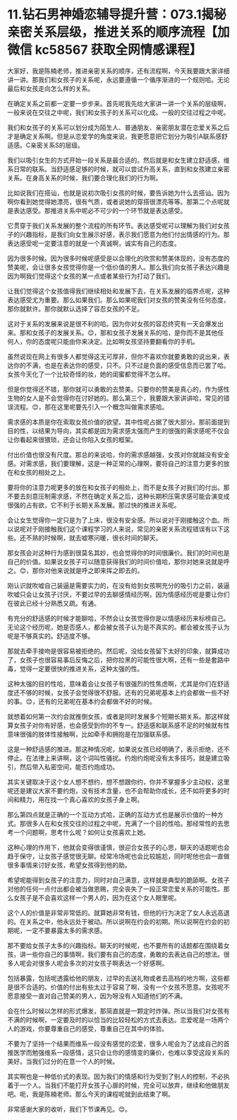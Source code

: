# 11.钻石男神婚恋辅导提升营：073.1揭秘亲密关系层级，推进关系的顺序流程【加微信 kc58567 获取全网情感课程】

大家好，我是陈楠老师，推进亲密关系的顺序，还有流程啊，今天我要跟大家详细讲一讲。那我们和女孩子的关系呢，永远要遵循一个循序渐进的一个规则哈。无论最后和女孩走向怎么样的关系。

在确定关系之前都一定要一步步来。首先呢我先给大家讲一讲一个关系的层级啊，一般来说在交往之中呢，我们和女孩子的关系可以化成。一般的交往过程之中呢。

我们和女孩子的关系可以划分成为陌生人、普通朋友、亲密朋友潜在恋爱关系之后才是确定关系啊。但是从恋爱学的角度来说，我更愿意把它划分为吸引A联系感舒适感。C亲密关系S的层级。

我们以吸引女生的方式开始一段关系是最合适的。然后就是和女生建立舒适感，维系日常的联系。当舒适感足够的时候，就可以尝试升高关系，直到和女孩建立亲密关系。在身高关系的时候，我们要合理化我们的行为啊。

比如说我们在搭讪，也就是说初次吸引女孩的时候，要告诉她为什么去搭讪。因为啊你看到她觉得她漂亮，很有气质，或者说她的穿搭很漂亮等等。那第二个点呢就是表达感受。那推进关系中呢必不可少的一个环节就是表达感受。

它贯穿于我们关系发展的整个流程的所有环节。表达感受呢可以理解为我们对女孩子的兴趣指标，是我们向女生展示好感，表示我们愿意为他们付出情感的行为。那表达感受呢一定要注意的就是一个真诚啊，诚实有自己的态度。

因为很多时候。因为很多时候呢感受是以合理化的欣赏和赞美体现的，没有态度的赞美呢，会让很多女孩觉得你是一个低价值的男人。那么我们向女孩子表达兴趣是因为啊我们觉得这个女孩的某一点或者某些行为打动了我们。

让我们觉得这个女孩值得我们继续相处和发展下去，在关系发展的临界点呢，这种表达感受尤为重要。那么如果我们。那么如果呢我们对女孩的赞美没有任何态度，那你就默许。那你就默认选择了容忍女孩的不足。

这对于关系的发展来说是很不利的哈。因为你对女孩的容忍终究有一天会爆发出来。那和女孩子的发展关系。😊，那和女孩子发展关系的哈，是你而不是其他任何人，你的态度呢只能由你来决定。比如啊女孩坚持要翻看你的手机。

虽然说现在网上有很多人都觉得这无可厚非，但你不喜欢你就要勇敢的说出来，表达你的不满，也是在表达你的感受，只不。只不过是负面的感受信息而已罢了哈。女孩今天化了一个比较奇怪的妆，她的闺蜜都觉得不怎么样。

但是你觉得还不错，那你就可以勇敢的去赞美。只要你的赞美是真心的，作为感性生物的女人是不会觉得你在讨好她的。那么第三个，我要跟大家讲讲哈，常见的错误流程。😊，那在这里呢要先引入一个概念叫做需求感哈。

需求感的本质是你在索取女孩价值的欲望。其中性呢占据了很大部分。那前面提到目的性，以结果为导向，其实都是因为需求感太强而产生的很强的需求感呢不仅会让你看起来很猥琐，还会让你陷入女孩的框架。

付出价值也很没有尺度。那总的来说哈，你的需求感越强，女孩对你就越没有安全感。对需求感，我们要理解，这是一种正常的心理啊，要将自己的注意力更多的放在和女孩的相处之上。

要将你的注意力呢更多的放在和女孩子的相处上，而不是女孩子对我们的付出。那不要去刻意压制需求感，不然在确定关系之后，这种长期积压需求感可能会演变成很强的占有欲，它不利于长期关系发展。那过快的推进关系呢。

会让女生觉得你一定只是为了上床，很没有安全感。所以说对于刚接触这个血。所以说呢对于刚接触我们这个课程学习的人来说，常见的亲密关系流程错误有以下这些。还不熟的时候啊，就去嘘寒问暖，很长时间的聊天。

那女孩会对这种行为感到很莫名其妙，也会觉得你的时间很廉价。我们的时间也是自己的价值。如果说女孩子可以随意获得我们的时间价值哈，那你对她来说就是呼之。😊，那你对他来说就是呼之即来挥之即去的。

刚认识就吹嘘自己装逼是需要实力的，在没有给到女孩啊充分的吸引力之前，装逼吹嘘只会让女孩子讨厌，不要过早的去聊感情经历啊，因为情感经历呢是要让你们在彼此已经十分熟悉又疏。有通。

有充分的舒适感的时候才能聊哈，不然会让女孩觉得你是以情感经历来标榜自己。无论这个经历呢，她是否感人，都会被女孩子认为是不真实的。都会被女孩子认为呢是不够真实的。舒适度不够。

那就去牵手接吻是很容易被拒绝的。然后呢，没给女孩留下太好的印象，就算成功了，女孩子也很容易事后反悔之后，把你拉黑的可能性很大啊，还有一些是套路中毒，觉得一定要很快的推进关系，这种太强的性。

这种太强的目的性哈，意味着会让女孩子有很强烈的性焦虑啊，尤其是你们在舒适度还不够的时候，女孩子会觉得很不舒服。还有的兄弟呢基本上约会都做一些不好的事。😊，还有的兄弟呢在基本约会都做不好的时候。

就想着如何第一次约会就推倒女孩，或者是同时发展多个短期长期关系。那这样就算女孩子对你有好感，也会感受到你的不专一。舒适感和联系感不足的时候就有性意味很强的肢体性接触啊，比如牵手和拥抱是在加强联系感。

这是一种舒适感的推进。那这种情况呢，如果说女孩已经明确了，表示拒绝，还不停止。在法律上来讲啊，这个词叫性骚扰。约炮约炮呢没有太多技巧，就是建立吸引，然后带入私密空间，能否约炮成功。

其实关键取决于这个女人想不想约，想不想跟你约，你并不掌握多少主动权，这里呢还是建议大家不要约炮，没有技术含量，也不会帮助你成长，还不如将更多的时间和精力，用在找一个真心喜欢的女孩子身上啊。

那么第四点就是正确的一个互动方式哈，正确的互动方式也是展示价值的一种方式。那很多人在和女孩交往的过程之中呢，充满了一个目的性哈。那经常性的去思考一个问题啊，思考什么呢？如何让女孩喜欢上她。

这种心理的作用下，他就会变得很谨慎，很迎合女孩子的心思，聊天的话题呢也会趋于保守，让女孩子感觉很无聊。经常冷场呢也会比较尴尬，同时呢他也会一直做很多事情来讨好女孩，希望女孩得到他的助。

希望呢能得到女孩子的注意力，同时对自己满意，这样就是典型的跪舔啊。女孩子对他的任何一点付出都会被当做恩赐，完全丧失了一段正常恋爱关系的可能性。那么女孩子是不会喜欢这样一个男人的，因为在这个女人眼里呢。

这个人的价值是非常非常低的。就算她非常有钱，但他的行为决定了女人永远高退的。在关系之中，他永远处于被动。所以说啊在约会的初期。所以说啊在约会的初期呢，一定不要暴露太多的需求感。

那不要给女孩子太多的兴趣指标。聊天的时候呢，也不要所有的话题都在围绕着女孩，讲一些你自己的事情啊，我们要有自己的态度，勇敢的去表达自己的想法。很多人呢会对很多人呢会多次的对女孩子啊表达一个好感啊。

包括暴露，包括呢透露给他的朋友，过早的去送礼物或者去高档的地方啊，这些都是很不合适的。价值的付出有些太过于容易了啊，没有一个女孩不愿意。女孩呢不愿意接受一直对自己赞美的男人，因为呀没有人知道他们的不满。

会在什么时候以怎样的形式爆发，那简直就是一颗定时炸弹。所以当我们对女孩有不满的时候啊，一定要及时的以恰当的比较轻松的方式去表达。恋爱呢是一场两个人的游戏，你要尊重自己的感受，尊重自己在其中的体验。

不要为了坚持一个结果而维系一段没有感觉的恋爱，很多人呢会为了达成自己的首推医学而勉强维系一段感情，这只会让你的感情变的廉价，也难以享受这段关系的美好。当我们过分的在意一个人的时候。

其实啊也是一种低价式的表现。因为我们的情感和行为受到了别人的控制，不必执着于一个人。当我们不能打开女孩子心扉的时候，完全可以放弃，继续和他做朋友吧。呃，我是陈楠老师。那么今天的课程呢就到此结束了啊。

非常感谢大家的收听，我们下节课再见。😊。